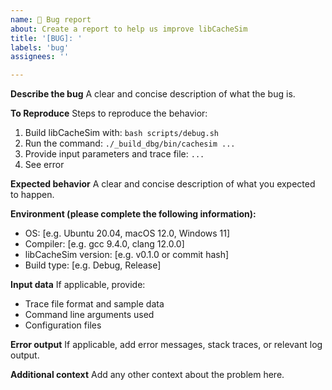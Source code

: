 ```yaml
---
name: 🐛 Bug report
about: Create a report to help us improve libCacheSim
title: '[BUG]: '
labels: 'bug'
assignees: ''

---
```


**Describe the bug**
A clear and concise description of what the bug is.

**To Reproduce**
Steps to reproduce the behavior:
1. Build libCacheSim with: `bash scripts/debug.sh`
2. Run the command: `./_build_dbg/bin/cachesim ...`
3. Provide input parameters and trace file: `...`
4. See error

**Expected behavior**
A clear and concise description of what you expected to happen.

**Environment (please complete the following information):**
 - OS: [e.g. Ubuntu 20.04, macOS 12.0, Windows 11]
 - Compiler: [e.g. gcc 9.4.0, clang 12.0.0]
 - libCacheSim version: [e.g. v0.1.0 or commit hash]
 - Build type: [e.g. Debug, Release]

**Input data**
If applicable, provide:
- Trace file format and sample data
- Command line arguments used
- Configuration files

**Error output**
If applicable, add error messages, stack traces, or relevant log output.

**Additional context**
Add any other context about the problem here.
